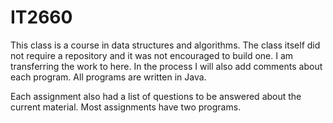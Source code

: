 # IT2660

This class is a course in data structures and algorithms.  The class itself did not require a repository and it was not encouraged to build one.  I am transferring the work to here.  In the process I will also add comments about each program.  All programs are written in Java.

Each assignment also had a list of questions to be answered about the current material.  Most assignments have two programs.
